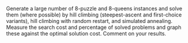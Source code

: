 

Generate a large number of 8-puzzle and
8-queens instances and solve them (where possible) by hill climbing
(steepest-ascent and first-choice variants), hill climbing with random
restart, and simulated annealing. Measure the search cost and percentage
of solved problems and graph these against the optimal solution cost.
Comment on your results.
